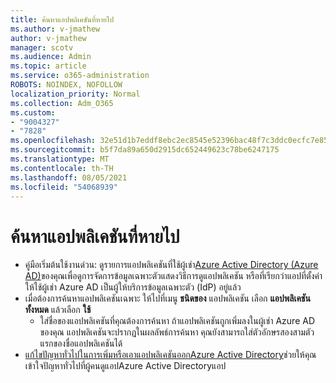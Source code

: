 ```yaml
---
title: ค้นหาแอปพลิเคชันที่หายไป
ms.author: v-jmathew
author: v-jmathew
manager: scotv
ms.audience: Admin
ms.topic: article
ms.service: o365-administration
ROBOTS: NOINDEX, NOFOLLOW
localization_priority: Normal
ms.collection: Adm_O365
ms.custom:
- "9004327"
- "7828"
ms.openlocfilehash: 32e51d1b7eddf8ebc2ec8545e52396bac48f7c3ddc0ecfc7e85aea50ed5c452a
ms.sourcegitcommit: b5f7da89a650d2915dc652449623c78be6247175
ms.translationtype: MT
ms.contentlocale: th-TH
ms.lasthandoff: 08/05/2021
ms.locfileid: "54068939"
---
```

# <a name="find-missing-applications"></a>ค้นหาแอปพลิเคชันที่หายไป

- คู่มือเริ่มต้นใช้งานด่วน: ดูรายการแอปพลิเคชันที่ใช้ผู้เช่า[Azure Active Directory (Azure AD)](https://docs.microsoft.com/azure/active-directory/manage-apps/view-applications-portal)ของคุณเพื่อดูการจัดการข้อมูลเฉพาะตัวแสดงวิธีการดูแอปพลิเคชัน หรือที่เรียกว่าแอปที่ตั้งค่าให้ใช้ผู้เช่า Azure AD เป็นผู้ให้บริการข้อมูลเฉพาะตัว (IdP) อยู่แล้ว
- เมื่อต้องการค้นหาแอปพลิเคชันเฉพาะ ให้ไปที่เมนู **ชนิดของ** แอปพลิเคชัน เลือก **แอปพลิเคชันทั้งหมด** แล้วเลือก **ใช้**
  - ใส่ชื่อของแอปพลิเคชันที่คุณต้องการค้นหา ถ้าแอปพลิเคชันถูกเพิ่มลงในผู้เช่า Azure AD ของคุณ แอปพลิเคชันจะปรากฏในผลลัพธ์การค้นหา คุณยังสามารถใส่ตัวอักษรสองสามตัวแรกของชื่อแอปพลิเคชันได้
- [แก้ไขปัญหาทั่วไปในการเพิ่มหรือเอาแอปพลิเคชันออกAzure Active Directory](https://docs.microsoft.com/azure/active-directory/manage-apps/troubleshoot-adding-apps)ช่วยให้คุณเข้าใจปัญหาทั่วไปที่ผู้คนดูแอปAzure Active Directoryแอป
